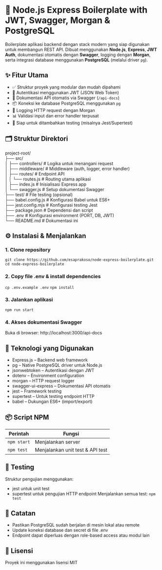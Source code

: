 # 🚀 Node.js Express Boilerplate with JWT, Swagger, Morgan & PostgreSQL

Boilerplate aplikasi backend dengan stack modern yang siap digunakan untuk membangun REST API. Dibuat menggunakan **Node.js**, **Express**, **JWT Auth**, dokumentasi otomatis dengan **Swagger**, logging dengan **Morgan**, serta integrasi database menggunakan **PostgreSQL** (melalui driver `pg`).

## ✨ Fitur Utama

- ✅ Struktur proyek yang modular dan mudah dipahami
- 🔐 Autentikasi menggunakan JWT (JSON Web Token)
- 📄 Dokumentasi API otomatis via Swagger (`/api-docs`)
- 📦 Koneksi ke database PostgreSQL menggunakan `pg`
- 🧾 Logging HTTP request dengan Morgan
- 📊 Validasi input dan error handler terpusat
- 🧪 Siap untuk ditambahkan testing (misalnya Jest/Supertest)

## 🗂️ Struktur Direktori
project-root/\
├── src/\
│ ├── controllers/ # Logika untuk menangani request\
│ ├── middleware/ # Middleware (auth, logger, error handler)\
│ ├── routes/ # Endpoint API\
│ │ └── routes.js # Routing utama aplikasi\
│ ├── index.js # Inisialisasi Express app\
│ └── swagger.js # Setup dokumentasi Swagger\
├── test/ # File testing (opsional)\
├── babel.config.js # Konfigurasi Babel untuk ES6+\
├── jest.config.mjs # Konfigurasi testing Jest\
├── package.json # Dependensi dan script\
├── .env # Konfigurasi environment (PORT, DB, JWT)\
└── README.md # Dokumentasi ini

## ⚙️ Instalasi & Menjalankan

### 1. Clone repository
`git clone https://github.com/esaprakoso/node-express-boilerplate.git`
`cd node-express-boilerplate`

### 2. Copy file .env & install dependencies
`cp .env.example .env`
`npm install`

### 3. Jalankan aplikasi
`npm run start`

### 4. Akses dokumentasi Swagger
Buka di browser: http://localhost:3000/api-docs

## 🧰 Teknologi yang Digunakan
- Express.js – Backend web framework
- pg – Native PostgreSQL driver untuk Node.js
- jsonwebtoken – Autentikasi dengan JWT
- dotenv – Environment configuration
- morgan – HTTP request logger
- swagger-ui-express – Dokumentasi API otomatis
- jest – Framework testing
- supertest – Untuk testing endpoint HTTP
- babel – Dukungan ES6+ (import/export)

## 📦 Script NPM
| Perintah      | Fungsi                                         |
| ------------- | ---------------------------------------------- |
| `npm start`   | Menjalankan server                             |
| `npm test`    | Menjalankan unit test & API test               |

## 🧪 Testing
Struktur pengujian menggunakan:
- jest untuk unit test
- supertest untuk pengujian HTTP endpoint
Menjalankan semua test:
`npm test`

## 📌 Catatan
- Pastikan PostgreSQL sudah berjalan di mesin lokal atau remote
- Update koneksi database dan secret di file .env
- Endpoint dapat diperluas dengan role-based access atau modul lain

## 📄 Lisensi
Proyek ini menggunakan lisensi MIT